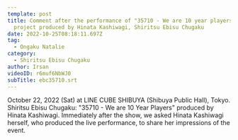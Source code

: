 ```yaml
---
template: post
title: Comment after the performance of "35710 - We are 10 year players", a
  project produced by Hinata Kashiwagi, Shiritsu Ebisu Chugaku
date: 2022-10-25T08:18:11.697Z
tag:
  - Ongaku Natalie
category:
  - Shiritsu Ebisu Chugaku
author: Irsan
videoID: r6muf6NbWJ0
subTitle: ebc35710.srt
---
```

October 22, 2022 (Sat) at LINE CUBE SHIBUYA (Shibuya Public Hall), Tokyo. Shiritsu Ebisu Chugaku: "35710 - We are 10 Year Players" produced by Hinata Kashiwagi. Immediately after the show, we asked Hinata Kashiwagi herself, who produced the live performance, to share her impressions of the event.